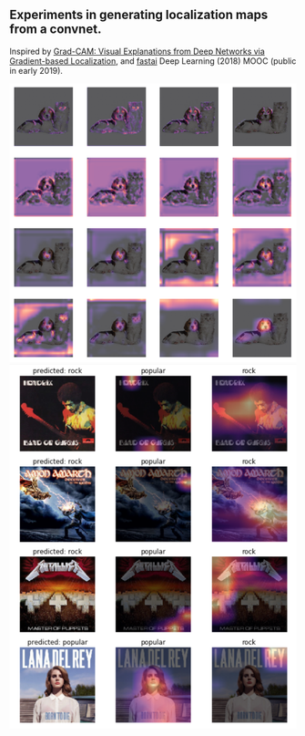 ## Experiments in generating localization maps from a convnet.

Inspired by [Grad-CAM: Visual Explanations from Deep Networks via Gradient-based Localization](https://arxiv.org/abs/1610.02391), and [fastai](https://www.fast.ai/) Deep Learning (2018) MOOC (public in early 2019).

![png](images/pets.png)
![png](images/album-art.png)

